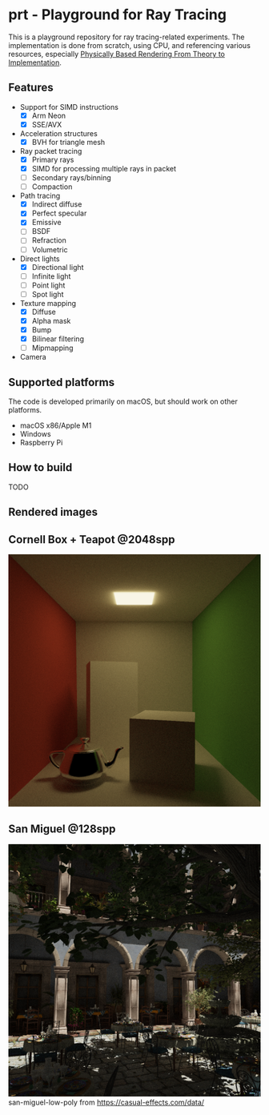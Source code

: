 prt - Playground for Ray Tracing
================================

This is a playground repository for ray tracing-related experiments. The implementation is done from scratch, using CPU, and referencing various resources, especially [Physically Based Rendering From Theory to Implementation](https://www.pbr-book.org/).

Features
--------
* Support for SIMD instructions
  - [x] Arm Neon
  - [x] SSE/AVX
* Acceleration structures
  - [x] BVH for triangle mesh
* Ray packet tracing
  - [x] Primary rays
  - [x] SIMD for processing multiple rays in packet
  - [ ] Secondary rays/binning
  - [ ] Compaction
* Path tracing
  - [x] Indirect diffuse
  - [x] Perfect specular
  - [x] Emissive
  - [ ] BSDF
  - [ ] Refraction
  - [ ] Volumetric
* Direct lights
  - [x] Directional light
  - [ ] Infinite light
  - [ ] Point light
  - [ ] Spot light
* Texture mapping
  - [x] Diffuse
  - [x] Alpha mask
  - [x] Bump
  - [x] Bilinear filtering
  - [ ] Mipmapping
* Camera


Supported platforms
-------------------
The code is developed primarily on macOS, but should work on other platforms.
* macOS x86/Apple M1
* Windows
* Raspberry Pi


How to build
------------
TODO


Rendered images
---------------

Cornell Box + Teapot @2048spp
-----------------------------
![Cornell Box + Teapot](images/cornell_box_teapot.png)

San Miguel @128spp
-----------------
![San Miguel](images/san_miguel.png)
san-miguel-low-poly from https://casual-effects.com/data/
